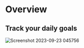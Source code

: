 # Overview

## Track your daily goals

![Screenshot 2023-09-23 045756](https://github.com/Pradhyumna789/TODO_LIST/assets/45138354/a903d726-ec48-4004-8149-5539a974bd9e)
